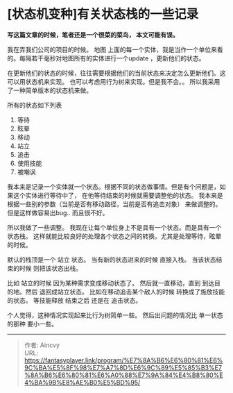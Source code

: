 # [状态机变种]有关状态栈的一些记录


**写这篇文章的时候，笔者还是一个很菜的菜鸟， 本文可能有误。**



我在弄我们公司的项目的时候。 地图
上面的每一个实体，我是当作一个单位来看的。每隔若干毫秒对地图所有的实体进行一个update
，更新他们的状态。

在更新他们的状态的时候，往往需要根据他们的当前状态来决定怎么更新他们。这可以用状态机来实现。
也可以考虑用行为树来实现。但是我不会。。 所以我采用了一种简单版本的状态机来做。

所有的状态如下列表

1. 等待
2. 眩晕
3. 移动
4. 站立
5. 追击
6. 使用技能
7. 被嘲讽

我本来是记录一个实体就一个状态。根据不同的状态做事情。但是有个问题是，如果这个实体进行等待中了， 在他等待结束的时候就需要调整他的状态。 我本来是根据一些别的参数（当前是否有移动路径，当前是否有追击对象） 来做调整的。 但是这样做容易出bug.. 而且很不好。

所以我做了一些调整。 我现在让每个单位身上不是具有一个状态。而是具有一个状态栈。 这样就能比较良好的处理各个状态之间的转换。尤其是处理等待，眩晕的时候。

默认的栈顶是一个 站立 状态。 当有新的状态进来的时候 直接入栈。 当该状态结束的时候 则把该状态出栈。

比如 站立的时候 因为某种需求变成移动状态了。 然后就一直移动，直到 到达目的地。然后 退回成站立状态。 比如在移动追击某个敌人的时候 转换成了施放技能的状态。 等技能释放 结束之后 还是在 追击状态。

个人觉得，这种情况实现起来比行为树简单一些。 然后出问题的情况比 单一状态的那种 要小一些。


---

> 作者: Aincvy  
> URL: https://fantasyplayer.link/program/%E7%8A%B6%E6%80%81%E6%9C%BA%E5%8F%98%E7%A7%8D%E6%9C%89%E5%85%B3%E7%8A%B6%E6%80%81%E6%A0%88%E7%9A%84%E4%B8%80%E4%BA%9B%E8%AE%B0%E5%BD%95/  


